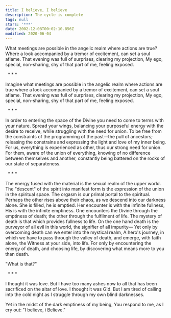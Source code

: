 ```yaml
---
title: I believe, I believe
description: The cycle is complete
tags: null
stars: '***'
date: 2002-12-08T00:02:10.856Z
modified: 2020-06-04
---
```


What meetings are possible in the angelic realm where actions are true?
Where a look accompanied by a tremor of excitement, can set a soul aflame.
That evening was full of surprises, clearing my projection,
My ego, special, non-sharing, shy of that part of me, feeling exposed.

&nbsp;&nbsp;\* \* \*

Imagine what meetings are possible in the angelic realm where actions are true
where a look accompanied by a tremor of excitement, can set a soul aflame.
That evening was full of surprises, clearing my projection,
My ego, special, non-sharing, shy of that part of me, feeling exposed.

&nbsp;&nbsp;\* \* \*

In order to entering the space of the Divine
you need to come to terms with your nature.
Spread your wings, balancing your purposeful energy
with the desire to receive,
while struggling with the need for union.
To be free from the constraints
of the programming
of the past&mdash;the pull of ancestors;
releasing the constrains and expressing
the light and love of my inner being.
For us, everything is experienced as other,
thus our strong need for union.
For them, aware of the union of everything,
knowing of no difference between themselves and another,
constantly being battered on the rocks of our state of separateness.

&nbsp;&nbsp;\* \* \*

The energy fused with the material
is the sexual realm of the upper world.
The "descent" of the spirit into manifest form
is the expression of the union in the spiritual space.
The orgasm is our primal portal to the spiritual.
Perhaps the other rises above their chaos,
as we descend into our darkness alone.
She is filled, he is emptied.
Her encounter is with the infinite fullness,
His is with the infinite emptiness.
One encounters the Divine through
the emptiness of death;
the other through the fulfilment of life.
The mystery of death is that which provides
fullness to life.
On the one hand death is the purveyor of all evil in this world,
the signifier of all impurity&mdash;
Yet only by overcoming death can we enter into the mystical realm,
A hero's journey, in which we have to pass through the valley of death,
and emerge, with faith alone, the Witness at your side, into life.
For only by encountering the energy of death,
and choosing life,
by discovering what means more to you than death.

"What is that?"

&nbsp;&nbsp;\* \* \*

I thought it was love.
But I have too many ashes now to all
that has been sacrificed on the altar of love.
I thought it was G!d.
But I am tired of calling into the cold night
as I struggle through my own blind darknesses.

Yet in the midst of the dark emptiness of my being,
You respond to me,
as I cry out: "I believe, i Believe."
